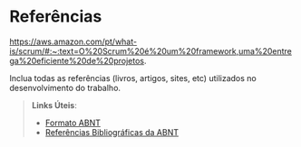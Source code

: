 # Referências


https://aws.amazon.com/pt/what-is/scrum/#:~:text=O%20Scrum%20é%20um%20framework,uma%20entrega%20eficiente%20de%20projetos.

Inclua todas as referências (livros, artigos, sites, etc) utilizados no desenvolvimento do trabalho.

> **Links Úteis**:
> - [Formato ABNT](https://www.normastecnicas.com/abnt/trabalhos-academicos/referencias/)
> - [Referências Bibliográficas da ABNT](https://comunidade.rockcontent.com/referencia-bibliografica-abnt/)